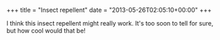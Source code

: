 +++
title = "Insect repellent"
date = "2013-05-26T02:05:10+00:00"
+++

I think this insect repellent might really work. It's too soon to tell for sure, but how cool would that be!
			